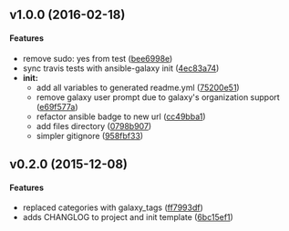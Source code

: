 <a name="v1.0.0"></a>
## v1.0.0 (2016-02-18)


#### Features

*   remove sudo: yes from test ([bee6998e](https://github.com/weareinteractive/gem-ansible-role/commit/bee6998e061770d22a3308e060a3bb5e20294bcc))
*   sync travis tests with ansible-galaxy init ([4ec83a74](https://github.com/weareinteractive/gem-ansible-role/commit/4ec83a741909d0073fbf99d21e99e8a5ed670292))
* **init:**
  *  add all variables to generated readme.yml ([75200e51](https://github.com/weareinteractive/gem-ansible-role/commit/75200e5132c17501875a9653a0ea37711715a456))
  *  remove galaxy user prompt due to galaxy's organization support ([e69f577a](https://github.com/weareinteractive/gem-ansible-role/commit/e69f577ad16355b3dbae86c560daa43ca230dc44))
  *  refactor ansible badge to new url ([cc49bba1](https://github.com/weareinteractive/gem-ansible-role/commit/cc49bba1a4c1f7729b33799e908b2dfdc7bf2f81))
  *  add files directory ([0798b907](https://github.com/weareinteractive/gem-ansible-role/commit/0798b907393ae38622b04703c3a62bd6cdf1d357))
  *  simpler gitignore ([958fbf33](https://github.com/weareinteractive/gem-ansible-role/commit/958fbf33c6dac82902d736c3b9c6fedc0fa84b5c))



<a name="v0.2.0"></a>
## v0.2.0 (2015-12-08)


#### Features

*   replaced categories with galaxy_tags ([ff7993df](https://github.com/weareinteractive/gem-ansible-role/commit/ff7993df8e96a3f03bb245e614b3793a2dcf795f))
*   adds CHANGLOG to project and init template ([6bc15ef1](https://github.com/weareinteractive/gem-ansible-role/commit/6bc15ef1710bca3fee645b00e28863f57982f570))



